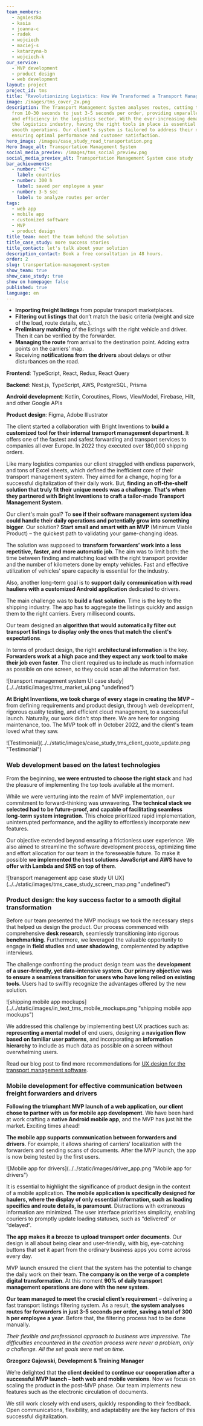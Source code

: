 ```yaml
---
team_members:
  - agnieszka
  - kasia
  - joanna-c
  - radek
  - wojciech
  - maciej-s
  - katarzyna-b
  - wojciech-k
our_service:
  - MVP development
  - product design
  - web development
layout: project
project_id: tms
title: "Revolutionizing Logistics: How We Transformed a Transport Management System"
image: /images/tms_cover_2x.png
description: The Transport Management System analyses routes, cutting the time
  from 10-30 seconds to just 3-5 seconds per order, providing unparalleled speed
  and efficiency in the logistics sector. With the ever-increasing demands of
  the logistics industry, having the right tools in place is essential for
  smooth operations. Our client's system is tailored to address their needs,
  ensuring optimal performance and customer satisfaction.
hero_image: /images/case_study_road_transportation.png
Hero Image_alt: Transportation Management System
social_media_previev: /images/tms_social_preview.png
social_media_previev_alt: Transportation Management System case study
bar_achievements:
  - number: "42"
    label: countries
  - number: 300 h
    label: saved per employee a year
  - number: 3-5 sec
    label: to analyze routes per order
tags:
  - web app
  - mobile app
  - customized software
  - MVP
  - product design
title_team: meet the team behind the solution
title_case_study: more success stories
title_contact: let's talk about your solution
description_contact: Book a free consultation in 48 hours.
order: 2
slug: transportation-management-system
show_team: true
show_case_study: true
show on homepage: false
published: true
language: en
---
```

<TitleWithIcon sectionTitle="main features developed by Bright Inventions" titleIcon="/images/icons_features_svg.svg" titleIconAlt="main features developed by Bright Inventions" />

* **Importing freight listings** from popular transport marketplaces.
* **Filtering out listings** that don’t match the basic criteria (weight and size of the load, route details, etc.).
* **Preliminary matching** of the listings with the right vehicle and driver. Then it can be verified by the forwarder.
* **Managing the route** from arrival to the destination point. Adding extra points on the carriers’ map.
* Receiving **notifications from the drivers** about delays or other disturbances on the road.

<TitleWithIcon sectionTitle="stack" titleIcon="/images/skills.svg" titleIconAlt="bright" />

<Gallery images='[{"src":"/images/new_typescript_logo_stack.png","alt":"TypeScript"},{"src":"/images/react.png","alt":"React"},{"src":"/images/nest.png","alt":"Nest"},{"src":"/images/aws.png","alt":"AWS"},{"src":"/images/kotlin_new_stack_logo.svg","alt":"Kotlin"},{"src":"/images/new_logo_figma_stack.png","alt":"Figma"}]' />

**Frontend**: TypeScript, React, Redux, React Query

**Backend**: Nest.js, TypeScript, AWS, PostgreSQL, Prisma

**Android development**: Kotlin, Coroutines, Flows, ViewModel, Firebase, Hilt, and other Google APIs

**Product design**: Figma, Adobe Illustrator

<TitleWithIcon sectionTitle="about TMS project" titleIcon="/images/three_flags.svg" titleIconAlt="bright" />

The client started a collaboration with Bright Inventions to **build a customized tool for their internal transport management department**. It offers one of the fastest and safest forwarding and transport services to companies all over Europe. In 2022 they executed over 180,000 shipping orders.

Like many logistics companies our client struggled with endless paperwork, and tons of Excel sheets, which defined the inefficient core of their transport management system. They aimed for a change, hoping for a successful digitalization of their daily work. But, **finding an off-the-shelf solution that truly fit their unique needs was a challenge**. **That's when they partnered with Bright Inventions to craft a tailor-made Transport Management System.** 

<AnchorLink href='#contactForm' text='let’s talk about your project'/>

<TitleWithIcon sectionTitle="first things first – time to validate the idea with MVP " titleIcon="/images/goal_title_section.png" titleIconAlt="goal" />

Our client's main goal? To **see if their software management system idea could handle their daily operations and potentially grow into something bigger**. Our solution? **Start small and smart with an MVP** (Minimum Viable Product) – the quickest path to validating your game-changing ideas.

The solution was supposed to **transform forwarders’ work into a less repetitive, faster, and more automatic job**. The aim was to limit both: the time between finding and matching load with the right transport provider and the number of kilometers done by empty vehicles. Fast and effective utilization of vehicles' spare capacity is essential for the industry. 

Also, another long-term goal is to **support daily communication with road hauliers with a customized Android application** dedicated to drivers.

<AnchorLink href='#contactForm' text='let’s talk about your project'/>

<TitleWithIcon sectionTitle="the challenge of building a transport management system" titleIcon="/images/two_flags.svg" titleIconAlt="bright" />

The main challenge was to **build a fast solution**. Time is the key to the shipping industry. The app has to aggregate the listings quickly and assign them to the right carriers. Every millisecond counts.

Our team designed an **algorithm that would automatically filter out transport listings to display only the ones that match the client's expectations**.

In terms of product design, the right **architectural information** is the key. **Forwarders work at a high pace and they expect any work tool to make their job even faster**. The client required us to include as much information as possible on one screen, so they could scan all the information fast.

<div className="image">![transport management system UI case study](../../static/images/tms_market_ui.png "undefined")</div>

<TitleWithIcon sectionTitle="TMS development process" titleIcon="/images/gearwheel.svg" titleIconAlt="bright" />

**At Bright Inventions, we took charge of every stage in creating the MVP** – from defining requirements and product design, through web development, rigorous quality testing, and efficient cloud management, to a successful launch. Naturally, our work didn't stop there. We are here for ongoing maintenance, too. The MVP took off in October 2022, and the client's team loved what they saw.

<div className="image">![Testimonial](../../static/images/case_study_tms_client_quote_update.png "Testimonial")</div>

### Web development based on the latest technologies

From the beginning, **we were entrusted to choose the right stack** and had the pleasure of implementing the top tools available at the moment.

While we were venturing into the realm of MVP implementation, our commitment to forward-thinking was unwavering. **The technical stack we selected had to be future-proof, and capable of facilitating seamless long-term system integration**. This choice prioritized rapid implementation, uninterrupted performance, and the agility to effortlessly incorporate new features.

Our objective extended beyond ensuring a frictionless user experience. We also aimed to streamline the software development process, optimizing time and effort allocation for our team in the foreseeable future. To make it possible **we implemented the best solutions JavaScript and AWS have to offer with Lambda and SNS on top of them**.

<div className="image">![transport management app case study UI UX](../../static/images/tms_case_study_screen_map.png "undefined")</div>

### Product design: the key success factor to a smooth digital transformation

Before our team presented the MVP mockups we took the necessary steps that helped us design the product. Our process commenced with comprehensive **desk research**, seamlessly transitioning into rigorous **benchmarking**. Furthermore, we leveraged the valuable opportunity to engage in **field studies** and **user shadowing**, complemented by adaptive interviews.

The challenge confronting the product design team was the **development of a user-friendly, yet data-intensive system. Our primary objective was to ensure a seamless transition for users who have long relied on existing tools**. Users had to swiftly recognize the advantages offered by the new solution. 

<div className="image">![shipping mobile app mockups](../../static/images/in_text_tms_mobile_mockups.png "shipping mobile app mockups")</div>

We addressed this challenge by implementing best UX practices such as: **representing a mental model** of end users, designing a **navigation flow based on familiar user patterns**, and incorporating an **information hierarchy** to include as much data as possible on a screen without overwhelming users.

Read our blog post to find more recommendations for [UX design for the transport management software](/blog/ux-design-transport-management-software-case-study/).

### Mobile development for effective communication between freight forwarders and drivers

**Following the triumphant MVP launch of a web application, our client chose to partner with us for mobile app development**. We have been hard at work crafting a **native Android mobile app**, and the MVP has just hit the market. Exciting times ahead!

**The mobile app supports communication between forwarders and drivers**. For example, it allows sharing of carriers' localization with the forwarders and sending scans of documents. After the MVP launch, the app is now being tested by the first users.

<div className="image">![Mobile app for drivers](../../static/images/driver_app.png "Mobile app for drivers")</div>

It is essential to highlight the significance of product design in the context of a mobile application. **The mobile application is specifically designed for haulers, where the display of only essential information, such as loading specifics and route details, is paramount**. Distractions with extraneous information are minimized. The user interface prioritizes simplicity, enabling couriers to promptly update loading statuses, such as “delivered” or “delayed”. 

**The app makes it a breeze to upload transport order documents**. Our design is all about being clear and user-friendly, with big, eye-catching buttons that set it apart from the ordinary business apps you come across every day.

<TitleWithIcon sectionTitle="the outcome of collaboration" titleIcon="/images/icon_result_svg.svg" titleIconAlt="client’s perspective" />

MVP launch ensured the client that the system has the potential to change the daily work on their team. **The company is on the verge of a complete digital transformation**. At this moment **90% of daily transport management operations are done with the new system**.

**Our team managed to meet the crucial client’s requirement** – delivering a fast transport listings filtering system. As a result, **the system analyses routes for forwarders in just 3-5 seconds per order, saving a total of 300 h per employee a year**. Before that, the filtering process had to be done manually.

<TitleWithIcon sectionTitle="client’s perspective" titleIcon="/images/clients_perspective_icon.svg" titleIconAlt="client’s perspective" />

*Their flexible and professional approach to business was impressive. The difficulties encountered in the creation process were never a problem, only a challenge. All the set goals were met on time.*

**Grzegorz Gajewski, Development & Training Manager**

<TitleWithIcon sectionTitle="what lies ahead for our collaboration with a leading logistics company?" titleIcon="/images/icon_title_products.svg" titleIconAlt="result" />

We’re delighted that **the client decided to continue our cooperation after a successful MVP launch – both web and mobile versions**. Now we focus on scaling the product in the post-MVP phase. Our team implements new features such as the electronic circulation of documents.

We still work closely with end users, quickly responding to their feedback. Open communications, flexibility, and adaptability are the key factors of this successful digitalization.